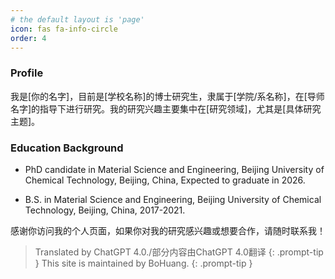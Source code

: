 ```yaml
---
# the default layout is 'page'
icon: fas fa-info-circle
order: 4
---
```


### Profile

我是[你的名字]，目前是[学校名称]的博士研究生，隶属于[学院/系名称]，在[导师名字]的指导下进行研究。我的研究兴趣主要集中在[研究领域]，尤其是[具体研究主题]。

### Education Background

- PhD candidate in Material Science and Engineering, Beijing University of Chemical Technology, Beijing, China, Expected to graduate in 2026.

- B.S. in Material Science and Engineering, Beijing University of Chemical Technology, Beijing, China, 2017-2021. 

感谢你访问我的个人页面，如果你对我的研究感兴趣或想要合作，请随时联系我！


> Translated by ChatGPT 4.0./部分内容由ChatGPT 4.0翻译
{: .prompt-tip }
> This site is maintained by BoHuang.
{: .prompt-tip }